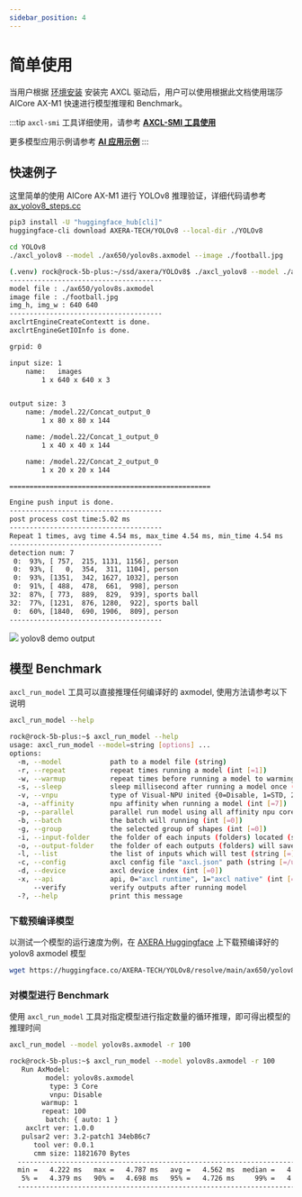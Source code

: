 ```yaml
---
sidebar_position: 4
---
```


# 简单使用

当用户根据 [环境安装](./env_install) 安装完 AXCL 驱动后，用户可以使用根据此文档使用瑞莎
AICore AX-M1 快速进行模型推理和 Benchmark。

:::tip
`axcl-smi` 工具详细使用，请参考 [**AXCL-SMI 工具使用**](./axcl-smi)

更多模型应用示例请参考 [**AI 应用示例**](./ai-demo)
:::

## 快速例子

这里简单的使用 AICore AX-M1 进行 YOLOv8 推理验证，详细代码请参考 [ax_yolov8_steps.cc](https://github.com/AXERA-TECH/axcl-samples/blob/main/examples/axcl/ax_yolov8_steps.cc)

<NewCodeBlock tip="Host" type="Device">

```bash
pip3 install -U "huggingface_hub[cli]"
huggingface-cli download AXERA-TECH/YOLOv8 --local-dir ./YOLOv8
```

</NewCodeBlock>

<NewCodeBlock tip="Host" type="Device">

```bash
cd YOLOv8
./axcl_yolov8 --model ./ax650/yolov8s.axmodel --image ./football.jpg
```

</NewCodeBlock>

```bash
(.venv) rock@rock-5b-plus:~/ssd/axera/YOLOv8$ ./axcl_yolov8 --model ./ax650/yolov8s.axmodel --image ./football.jpg
--------------------------------------
model file : ./ax650/yolov8s.axmodel
image file : ./football.jpg
img_h, img_w : 640 640
--------------------------------------
axclrtEngineCreateContextt is done.
axclrtEngineGetIOInfo is done.

grpid: 0

input size: 1
    name:   images
        1 x 640 x 640 x 3


output size: 3
    name: /model.22/Concat_output_0
        1 x 80 x 80 x 144

    name: /model.22/Concat_1_output_0
        1 x 40 x 40 x 144

    name: /model.22/Concat_2_output_0
        1 x 20 x 20 x 144

==================================================

Engine push input is done.
--------------------------------------
post process cost time:5.02 ms
--------------------------------------
Repeat 1 times, avg time 4.54 ms, max_time 4.54 ms, min_time 4.54 ms
--------------------------------------
detection num: 7
 0:  93%, [ 757,  215, 1131, 1156], person
 0:  93%, [   0,  354,  311, 1104], person
 0:  93%, [1351,  342, 1627, 1032], person
 0:  91%, [ 488,  478,  661,  998], person
32:  87%, [ 773,  889,  829,  939], sports ball
32:  77%, [1231,  876, 1280,  922], sports ball
 0:  60%, [1840,  690, 1906,  809], person
--------------------------------------

```

<div style={{textAlign: 'center'}}>
   <img src="/img/aicore-ax-m1/yolov8_out.webp"/>
   yolov8 demo output
</div>

## 模型 Benchmark

`axcl_run_model` 工具可以直接推理任何编译好的 axmodel, 使用方法请参考以下说明

<NewCodeBlock tip="Host" type="Device">

```bash
axcl_run_model --help
```

</NewCodeBlock>

```bash
rock@rock-5b-plus:~$ axcl_run_model --help
usage: axcl_run_model --model=string [options] ...
options:
  -m, --model            path to a model file (string)
  -r, --repeat           repeat times running a model (int [=1])
  -w, --warmup           repeat times before running a model to warming up (int [=1])
  -s, --sleep            sleep millisecond after running a model once (int [=0])
  -v, --vnpu             type of Visual-NPU inited {0=Disable, 1=STD, 2=BigLittle, 3=LittleBig} (int [=0])
  -a, --affinity         npu affinity when running a model (int [=7])
  -p, --parallel         parallel run model using all affinity npu cores (int [=0])
  -b, --batch            the batch will running (int [=0])
  -g, --group            the selected group of shapes (int [=0])
  -i, --input-folder     the folder of each inputs (folders) located (string [=])
  -o, --output-folder    the folder of each outputs (folders) will saved in (string [=])
  -l, --list             the list of inputs which will test (string [=])
  -c, --config           axcl config file "axcl.json" path (string [=/usr/local/axcl/axcl.json])
  -d, --device           axcl device index (int [=0])
  -x, --api              api, 0="axcl runtime", 1="axcl native" (int [=0])
      --verify           verify outputs after running model
  -?, --help             print this message
```

### 下载预编译模型

以测试一个模型的运行速度为例，在 [AXERA Huggingface](https://huggingface.co/AXERA-TECH) 上下载预编译好的 yolov8 axmodel 模型

<NewCodeBlock tip="Host" type="Device">

```bash
wget https://huggingface.co/AXERA-TECH/YOLOv8/resolve/main/ax650/yolov8s.axmodel
```

</NewCodeBlock>

### 对模型进行 Benchmark

使用 `axcl_run_model` 工具对指定模型进行指定数量的循环推理，即可得出模型的推理时间

<NewCodeBlock tip="Host" type="Device">

```bash
axcl_run_model --model yolov8s.axmodel -r 100
```

</NewCodeBlock>

```bash
rock@rock-5b-plus:~$ axcl_run_model --model yolov8s.axmodel -r 100
   Run AxModel:
         model: yolov8s.axmodel
          type: 3 Core
          vnpu: Disable
        warmup: 1
        repeat: 100
         batch: { auto: 1 }
    axclrt ver: 1.0.0
   pulsar2 ver: 3.2-patch1 34eb86c7
      tool ver: 0.0.1
      cmm size: 11821670 Bytes
  ---------------------------------------------------------------------------
  min =   4.222 ms   max =   4.787 ms   avg =   4.562 ms  median =   4.547 ms
   5% =   4.379 ms   90% =   4.698 ms   95% =   4.726 ms     99% =   4.787 ms
  ---------------------------------------------------------------------------
```
